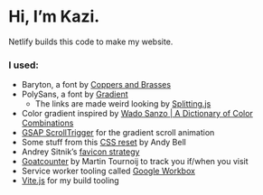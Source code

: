 # Hi, I’m Kazi.

Netlify builds this code to make my website.

### I used:
- Baryton, a font by [Coppers and Brasses](https://www.coppersandbrasses.com/typefaces/baryton/)
- PolySans, a font by [Gradient](https://wearegradient.net/polysans/)
	- The links are made weird looking by [Splitting.js](https://splitting.js.org)
- Color gradient inspired by [Wado Sanzo | A Dictionary of Color Combinations](https://sanzo-wada.dmbk.io/about)
- [GSAP ScrollTrigger](https://greensock.com/scrolltrigger/) for the gradient scroll animation
- Some stuff from this [CSS reset](https://piccalil.li/blog/a-modern-css-reset) by Andy Bell
- Andrey Sitnik’s [favicon strategy](https://evilmartians.com/chronicles/how-to-favicon-in-2021-six-files-that-fit-most-needs)
- [Goatcounter](https://www.goatcounter.com) by Martin Tournoij to track you if/when you visit
- Service worker tooling called [Google Workbox](https://developers.google.com/web/tools/workbox)
- [Vite.js](https://vitejs.dev) for my build tooling